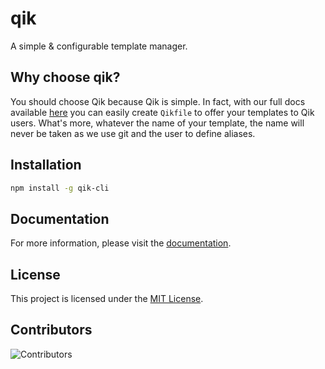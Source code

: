 # qik
A simple &amp; configurable template manager.

## Why choose qik?
You should choose Qik because Qik is simple. In fact, with our full docs available [here](https://qik-docs.oriondev.fr/) you can easily create `Qikfile` to offer your templates to Qik users. What's more, whatever the name of your template, the name will never be taken as we use git and the user to define aliases.

## Installation
```bash
npm install -g qik-cli
```

## Documentation
For more information, please visit the [documentation](https://qik-docs.oriondev.fr/).

## License
This project is licensed under the [MIT License](LICENSE).

## Contributors
![Contributors](https://contrib.rocks/image?repo=oriionn/qik)